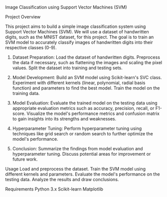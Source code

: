 Image Classification using Support Vector Machines (SVM)

Project Overview

This project aims to build a simple image classification system using Support Vector Machines (SVM). We will use a dataset of handwritten digits, such as the MNIST dataset, for this project. The goal is to train an SVM model to accurately classify images of handwritten digits into their respective classes (0-9).

1. Dataset Preparation:
Load the dataset of handwritten digits.
Preprocess the data if necessary, such as flattening the images and scaling the pixel values.
Split the dataset into training and testing sets.

2. Model Development:
Build an SVM model using Scikit-learn's SVC class.
Experiment with different kernels (linear, polynomial, radial basis function) and parameters to find the best model.
Train the model on the training data.

3. Model Evaluation:
Evaluate the trained model on the testing data using appropriate evaluation metrics such as accuracy, precision, recall, or F1-score.
Visualize the model's performance metrics and confusion matrix to gain insights into its strengths and weaknesses.

4. Hyperparameter Tuning:
Perform hyperparameter tuning using techniques like grid search or random search to further optimize the model's performance.

5. Conclusion:
Summarize the findings from model evaluation and hyperparameter tuning.
Discuss potential areas for improvement or future work.

Usage
Load and preprocess the dataset.
Train the SVM model using different kernels and parameters.
Evaluate the model's performance on the testing data.
Analyze the results and draw conclusions.

Requirements
Python 3.x
Scikit-learn
Matplotlib